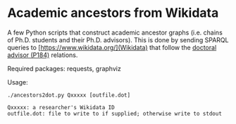 Academic ancestors from Wikidata
===

A few Python scripts that construct academic ancestor graphs (i.e. chains of
Ph.D. students and their Ph.D. advisors). This is done by sending SPARQL
queries to [https://www.wikidata.org/](Wikidata) that follow the [doctoral
advisor (P184)](https://www.wikidata.org/wiki/Property:P184) relations.

Required packages: requests, graphviz

Usage:

    ./ancestors2dot.py Qxxxxx [outfile.dot]

    Qxxxxx: a researcher's Wikidata ID
    outfile.dot: file to write to if supplied; otherwise write to stdout

